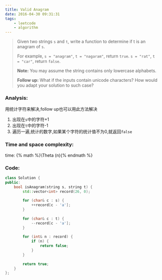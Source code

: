 ```yaml
---
title: Valid Anagram
date: 2016-04-30 09:31:31
tags: 
    - leetcode
    - algorithm
---
```

>Given two strings `s` and `t`, write a function to determine if t is an anagram of `s`.
>
>For example,
>`s = "anagram"`, `t = "nagaram"`, return `true`.
>`s = "rat"`, `t = "car"`, return `false`.
>
>**Note:**
>You may assume the string contains only lowercase alphabets.
>
>**Follow up:**
>What if the inputs contain unicode characters? How would you adapt your solution to such case?
<!-- more -->
### Analysis:
用统计字符来解决,follow up也可以用此方法解决
1. 出现在`s`中的字符+1
2. 出现在`t`中的字符-1
3. 遍历一遍,统计的数字,如果某个字符的统计值不为0,就返回`false`
### Time and space complexity:
time: {% math %}\Theta (n){% endmath %}
### Code:
```cpp
class Solution {
public:
    bool isAnagram(string s, string t) {
        std::vector<int> record(26, 0);
        
        for (char& c : s) {
            ++record[c - 'a'];
        }
        
        for (char& c : t) {
            --record[c - 'a'];
        }
                
        for (int& n : record) {
            if (n) {
                return false;
            }
        }
        
        return true;
    }
};
```